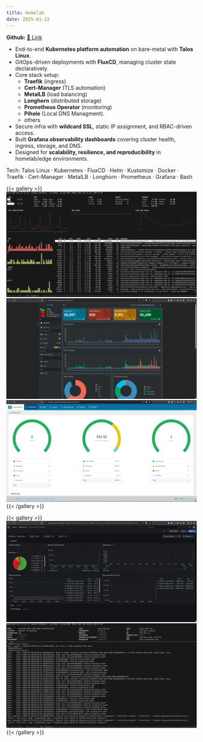 ```yaml
---
title: Homelab
date: 2025-01-22
---
```


**Github:** [🔗 Link](https://github.com/thakurnishu/homelab)

- End-to-end **Kubernetes platform automation** on bare-metal with **Talos Linux**.
- GitOps-driven deployments with **FluxCD**, managing cluster state declaratively.
- Core stack setup: 
  - **Traefik** (ingress) 
  - **Cert-Manager** (TLS automation) 
  - **MetalLB** (load balancing) 
  - **Longhorn** (distributed storage) 
  - **Prometheus Operator** (monitoring) 
  - **Pihole** (Local DNS Managment).
  - others
- Secure infra with **wildcard SSL**, static IP assignment, and RBAC-driven access.
- Built **Grafana observability dashboards** covering cluster health, ingress, storage, and DNS.
- Designed for **scalability, resilience, and reproducibility** in homelab/edge environments.

Tech: Talos Linux · Kubernetes · FluxCD · Helm · Kustomize · Docker · Traefik · Cert-Manager · MetalLB · Longhorn · Prometheus · Grafana · Bash


{{< gallery >}}
  <img src="img/main.webp" class="grid-w33" />
  <img src="img/pihole.webp" class="grid-w33"/>
  <img src="img/longhorn.webp" class="grid-w33" />
{{< /gallery >}}

{{< gallery >}}
  <img src="img/grafana.webp" class="grid-w50" />
  <img src="img/1.webp" class="grid-w50" />
{{< /gallery >}}
